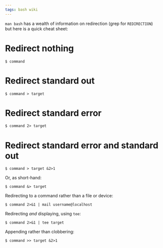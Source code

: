 ```yaml
---
tags: bash wiki
---
```


`man bash` has a wealth of information on redirection (grep for `REDIRECTION`) but here is a quick cheat sheet:

# Redirect nothing

```shell
$ command
```

# Redirect standard out

```shell
$ command > target
```

# Redirect standard error

```shell
$ command 2> target
```

# Redirect standard error and standard out

```shell
$ command > target &2>1
```

Or, as short-hand:

```shell
$ command &> target
```

Redirecting to a command rather than a file or device:

```shell
$ command 2>&1 | mail username@localhost
```

Redirecting _and_ displaying, using `tee`:

```shell
$ command 2>&1 | tee target
```

Appending rather than clobbering:

```shell
$ command >> target &2>1
```
